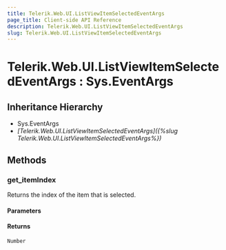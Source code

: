 ```yaml
---
title: Telerik.Web.UI.ListViewItemSelectedEventArgs
page_title: Client-side API Reference
description: Telerik.Web.UI.ListViewItemSelectedEventArgs
slug: Telerik.Web.UI.ListViewItemSelectedEventArgs
---
```


# Telerik.Web.UI.ListViewItemSelectedEventArgs : Sys.EventArgs

## Inheritance Hierarchy

* Sys.EventArgs
* *[Telerik.Web.UI.ListViewItemSelectedEventArgs]({%slug Telerik.Web.UI.ListViewItemSelectedEventArgs%})*


## Methods

### get_itemIndex

Returns the index of the item that is selected.

#### Parameters

#### Returns

`Number`

